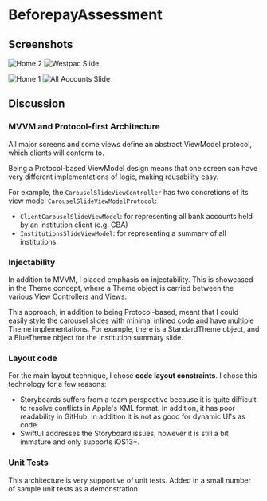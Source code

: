 # BeforepayAssessment

## Screenshots

![Home 2](/Screenshots/home-2.png)
![Westpac Slide](/Screenshots/westpac.png)

![Home 1](/Screenshots/home-1.png)
![All Accounts Slide](/Screenshots/all-accounts.png)

## Discussion

### MVVM and Protocol-first Architecture

All major screens and some views define an abstract ViewModel protocol, which
clients will conform to.

Being a Protocol-based ViewModel design means that one screen can have very
different implementations of logic, making reusability easy.

For example, the `CarouselSlideViewController` has two concretions of its
view model `CarouselSlideViewModelProtocol`:

- `ClientCarouselSlideViewModel`: for representing all bank accounts held by
  an institution client (e.g. CBA)
- `InstitutionsSlideViewModel`: for representing a summary of all institutions.

### Injectability

In addition to MVVM, I placed emphasis on injectability. This is showcased in
the Theme concept, where a Theme object is carried between the various View
Controllers and Views.

This approach, in addition to being Protocol-based, meant that I could easily
style the carousel slides with minimal inlined code and have multiple Theme
implementations. For example, there is a StandardTheme object, and a BlueTheme
object for the Institution summary slide.

### Layout code

For the main layout technique, I chose **code layout constraints**. I chose
this technology for a few reasons:

- Storyboards suffers from a team perspective because it is quite difficult to
  resolve conflicts in Apple's XML format. In addition, it has poor readability
  in GitHub. In addition it is not as good for dynamic UI's as code.
- SwiftUI addresses the Storyboard issues, however it is still a bit immature
  and only supports iOS13+.

### Unit Tests

This architecture is very supportive of unit tests. Added in a small number of
sample unit tests as a demonstration.
